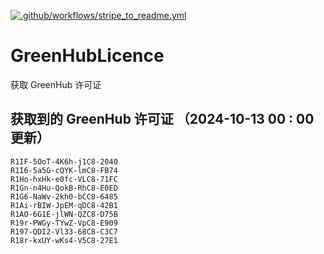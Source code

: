 [![.github/workflows/stripe_to_readme.yml](https://github.com/zjx-kimi/GreenHubLicence/actions/workflows/stripe_to_readme.yml/badge.svg)](https://github.com/zjx-kimi/GreenHubLicence/actions/workflows/stripe_to_readme.yml)
# GreenHubLicence
获取 GreenHub 许可证
## 获取到的 GreenHub 许可证 （2024-10-13 00 : 00 更新）
```
R1IF-5OoT-4K6h-j1C8-2040
R1I6-5a5G-cQYK-lmC8-FB74
R1Ho-hxHk-e0fc-VLC8-71FC
R1Gn-n4Hu-QokB-RhC8-E0ED
R1G6-NaWv-2kh0-bCC8-6485
R1Ai-rBIW-JpEM-qDC8-42B1
R1AO-6G1E-jlWN-QZC8-D75B
R19r-PWGy-TYwZ-VpC8-E909
R197-QDI2-Vl33-68C8-C3C7
R18r-kxUY-wKs4-V5C8-27E1
```
